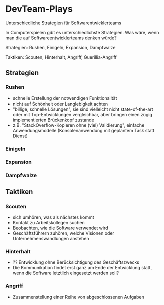 # DevTeam-Plays
Unterschiedliche Strategien für Softwarentwicklerteams

In Computerspielen gibt es unterschiedlichste Strategien. Was wäre, wenn man die auf Softwareentwicklerteams denken würde?

Strategien: Rushen, Einigeln, Expansion, Dampfwalze

Taktiken: Scouten, Hinterhalt, Angriff, Guerillia-Angriff

## Strategien

### Rushen
  - schnelle Erstellung der notwendigen Funktionalität
  - nicht auf Schönheit oder Langlebigkeit achten
  - "billige, schnelle Lösungen", sie sind vielleicht nicht state-of-the-art oder mit Top-Entwicklungen vergleichbar, aber bringen einen zügig implementierten Brückenkopf zustande
  - z.B. "StackOverflow-Kopieren ohne (viel) Validierung", einfache Anwendungsmodelle (Konsolenanwendung mit geplantem Task statt Dienst)
  
### Einigeln

### Expansion

### Dampfwalze

## Taktiken

### Scouten
  - sich umhören, was als nächstes kommt
  - Kontakt zu Arbeitskollegen suchen
  - Beobachten, wie die Software verwendet wird
  - Geschäftsführern zuhören, welche Visionen oder Unternehmenswandlungen anstehen

### Hinterhalt
  - ?? Entwicklung ohne Berücksichtigung des Geschäftszwecks
  - Die Kommunikation findet erst ganz am Ende der Entwicklung statt, wenn die Software letztlich eingesetzt werden soll?
  
### Angriff
  - Zusammenstellung einer Reihe von abgeschlossenen Aufgaben

